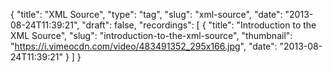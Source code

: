 {
  "title": "XML Source",
  "type": "tag",
  "slug": "xml-source",
  "date": "2013-08-24T11:39:21",
  "draft": false,
  "recordings": [
    {
      "title": "Introduction to the XML Source",
      "slug": "introduction-to-the-xml-source",
      "thumbnail": "https://i.vimeocdn.com/video/483491352_295x166.jpg",
      "date": "2013-08-24T11:39:21"
    }
  ]
}